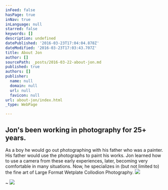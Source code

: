```yaml
---
inFeed: false
hasPage: true
inNav: true
inLanguage: null
starred: false
keywords: []
description: undefined
datePublished: '2016-03-23T17:04:04.878Z'
dateModified: '2016-03-23T17:03:43.707Z'
title: About Jon
author: []
sourcePath: _posts/2016-03-22-about-jon.md
published: true
authors: []
publisher:
  name: null
  domain: null
  url: null
  favicon: null
url: about-jon/index.html
_type: WebPage

---
```

## Jon's been working in photography for 25+ years. 
As a boy he would go out photographing with his father who was a painter. His father would use the photographs to paint his works. Jon learned how to use a camera from these early experiences, later, becoming very comfortable in many situations. Now, he specializes in (but not limited to) the fine art of Large Format Wetplate Collodion Photography.
![](https://the-grid-user-content.s3-us-west-2.amazonaws.com/09071528-44aa-4d18-99fc-1ce6f7aec906.jpg)

~
![](https://the-grid-user-content.s3-us-west-2.amazonaws.com/3177f194-6acd-4757-b0be-3e251e862fe3.jpg)